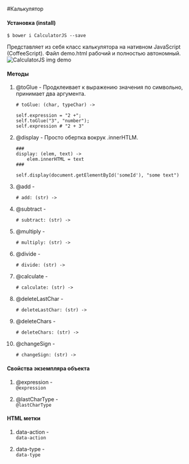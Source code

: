 #Калькулятор

#### Установка (install)
``` $ bower i CalculatorJS --save ```


Представляет из себя класс калькулятора на нативном JavaScript (CoffeeScript). Файл demo.html рабочий и полностью автономный.
![CalculatorJS img demo](http://1.bp.blogspot.com/-wW5wzrQcX2c/VqPUg41vhiI/AAAAAAAAAY8/_G4xDcH4xHw/s1600/calc.jpg "demo")

#### Методы
1. @toGlue - Продклеивает к выражению значения по символьно, принимает два аргумента.</br>
	```
	# toGlue: (char, typeChar) ->
	
	self.expression = "2 +";
	self.toGlue("3", "number");
	self.expression # "2 + 3"
	```
	
2. @display - Просто обертка вокрук .innerHTLM.</br>
	```
	###
	display: (elem, text) ->
        elem.innerHTML = text
	###
	
	self.display(document.getElementById('someId'), "some text")
	
	```
3. @add - </br>
	```
	# add: (str) ->
	```
	
4. @subtract - 
	```
	# subtract: (str) ->
	```
	
5. @multiply - </br>
	```
	# multiply: (str) ->
	```
	
6. @divide - </br>
	```
	# divide: (str) ->
	```
	
7. @calculate - </br>
	```
	# calculate: (str) ->
	```
	
8. @deleteLastChar - </br>
	```
	# deleteLastChar: (str) ->
	```
	
9. @deleteChars - </br>
	```
	# deleteChars: (str) ->
	```
	
10. @changeSign - </br>
	```
	# changeSign: (str) ->
	```
	

#### Свойства экземпляра объекта
1. @expression - </br>
	``` @expression ```
	
2. @lastCharType - </br>
	``` @lastCharType ```


	
#### HTML метки
1. data-action - </br>
	``` data-action ```
	
2. data-type - </br>
	``` data-type ```